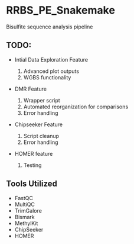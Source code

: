 # RRBS_PE_Snakemake

Bisulfite sequence analysis pipeline

## TODO:

- Intial Data Exploration Feature
	1. Advanced plot outputs
	2. WGBS functionality

- DMR Feature
	1. Wrapper script
	2. Automated reorganization for comparisons
	3. Error handling

- Chipseeker Feature
	1. Script cleanup
	2. Error handling

- HOMER feature
	1. Testing

## Tools Utilized
- FastQC
- MultiQC
- TrimGalore
- Bismark
- MethylKit
- ChipSeeker
- HOMER
